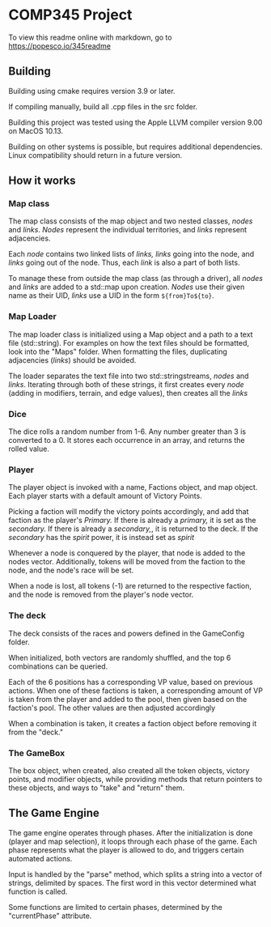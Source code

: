 # COMP345 Project

To view this readme online with markdown, go to https://popesco.io/345readme 

## Building

Building using cmake requires version 3.9 or later.

If compiling manually, build all .cpp files in the src folder.

Building this project was tested using the Apple LLVM compiler version 9.00 on MacOS 10.13.

Building on other systems is possible, but requires additional dependencies. Linux compatibility should return in a future version.

## How it works

### Map class

The map class consists of the map object and two nested classes, *nodes* and *links*. *Nodes* represent the individual territories, and *links* represent adjacencies.

Each *node* contains two linked lists of *links,* *links* going into the node, and *links* going out of the node. Thus, each *link* is also a part of both lists.

To manage these from outside the map class (as through a driver), all *nodes* and *links* are added to a std::map upon creation. *Nodes* use their given name as their UID, *links* use a UID in the form `${from}To${to}`.

### Map Loader

The map loader class is initialized using a Map object and a path to a text file (std::string). For examples on how the text files should be formatted, look into the "Maps" folder. When formatting the files, duplicating adjacencies (*links*) should be avoided.

The loader separates the text file into two std::stringstreams, *nodes* and *links*. Iterating through both of these strings, it first creates every *node* (adding in modifiers, terrain, and edge values), then creates all the *links*

### Dice

The dice rolls a random number from 1-6. Any number greater than 3 is converted to a 0. It stores each occurrence in an array, and returns the rolled value.

### Player

The player object is invoked with a name, Factions object, and map object. Each player starts with a default amount of Victory Points.

Picking a faction will modify the victory points accordingly, and add that faction as the player's *Primary.* If there is already a *primary,* it is set as the *secondary.* If there is already a *secondary,*, it is returned to the deck. If the *secondary* has the *spirit* power, it is instead set as *spirit*

Whenever a node is conquered by the player, that node is added to the nodes vector. Additionally, tokens will be moved from the faction to the node, and the node's race will be set.

When a node is lost, all tokens (-1) are returned to the respective faction, and the node is removed from the player's node vector.

### The deck

The deck consists of the races and powers defined in the GameConfig folder.

When initialized, both vectors are randomly shuffled, and the top 6 combinations can be queried.

Each of the 6 positions has a corresponding VP value, based on previous actions. When one of these factions is taken, a corresponding amount of VP is taken from the player and added to the pool, then given based on the faction's pool. The other values are then adjusted accordingly

When a combination is taken, it creates a faction object before removing it from the "deck."

### The GameBox

The box object, when created, also created all the token objects, victory points, and modifier objects, while providing methods that return pointers to these objects, and ways to "take" and "return" them.

## The Game Engine

The game engine operates through phases. After the initialization is done (player and map selection), it loops through each phase of the game. Each phase represents what the player is allowed to do, and triggers certain automated actions.

Input is handled by the "parse" method, which splits a string into a vector of strings, delimited by spaces. The first word in this vector determined what function is called.

Some functions are limited to certain phases, determined by the "currentPhase" attribute.
